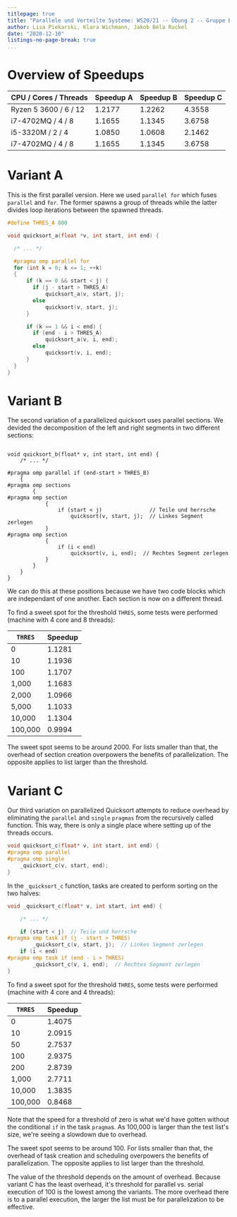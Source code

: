 ```yaml
---
titlepage: true
title: "Parallele und Verteilte Systeme: WS20/21 -- Übung 2 -- Gruppe B"
author: Lisa Piekarski, Klara Wichmann, Jakob Béla Ruckel
date: "2020-12-10"
listings-no-page-break: true
...
```


# Overview of Speedups

|**CPU / Cores / Threads**|**Speedup A**|**Speedup B**|**Speedup C**|
|-----------------------|-----------|-----------|-----------|
| Ryzen 5 3600 / 6 / 12 |    1.2177 |    1.2262 |    4.3558 |
| i7-4702MQ / 4 / 8     |    1.1655 |    1.1345 |    3.6758 |
| i5-3320M / 2 / 4      |    1.0850 |    1.0608 |    2.1462 |
| i7-4702MQ / 4 / 8     |    1.1655 |    1.1345 |    3.6758 |

# Variant A

This is the first parallel version. Here we used `parallel for` which fuses
`parallel` and `for`. The former spawns a group of threads while the latter
divides loop iterations between the spawned threads.

```cpp
#define THRES_A 800

void quicksort_a(float *v, int start, int end) {

  /* ... */

  #pragma omp parallel for
  for (int k = 0; k <= 1; ++k)
  {
      if (k == 0 && start < j) {
        if (j - start > THRES_A)
            quicksort_a(v, start, j);
        else
            quicksort(v, start, j);
      }

      if (k == 1 && i < end) {
        if (end - i > THRES_A)
            quicksort_a(v, i, end);
        else
            quicksort(v, i, end);
      }
  }
}
```

# Variant B

The second variation of a parallelized quicksort uses parallel sections. We devided the decomposition of the left and right segments in two different sections:

```#define THRES_B 2000

void quicksort_b(float* v, int start, int end) {
    /* ... */

#pragma omp parallel if (end-start > THRES_B)
    {
#pragma omp sections
        {
#pragma omp section
            {
                if (start < j)               // Teile und herrsche
                    quicksort(v, start, j);  // Linkes Segment zerlegen
            }
#pragma omp section
            {
                if (i < end)
                    quicksort(v, i, end);  // Rechtes Segment zerlegen
            }
        }
    }
}
```

We can do this at these positions because we have two code blocks which are independant of one another. Each section is now on a different thread.

To find a sweet spot for the threshold `THRES`, some tests were
performed (machine with 4 core and 8 threads):

| `THRES` | Speedup |
|---------|---------|
|       0 |  1.1281 |
|      10 |  1.1936 |
|     100 |  1.1707 |
|   1,000 |  1.1683 |
|   2,000 |  1.0966 |
|   5,000 |  1.1033 |
|  10,000 |  1.1304 |
| 100,000 |  0.9994 |

The sweet spot seems to be around 2000. For lists smaller than that, the
overhead of section creation overpowers the benefits of parallelization. 
The opposite applies to list larger than the threshold.

# Variant C

Our third variation on parallelized Quicksort attempts to reduce
overhead by eliminating the `parallel` and `single` `pragmas` from the
recursively called function.  This way, there is only a single place
where setting up of the threads occurs.

```cpp
void quicksort_c(float* v, int start, int end) {
#pragma omp parallel
#pragma omp single
    _quicksort_c(v, start, end);
}
```

In the `_quicksort_c` function, tasks are created to perform sorting on
the two halves:

```cpp
void _quicksort_c(float* v, int start, int end) {

    /* ... */

    if (start < j)  // Teile und herrsche
#pragma omp task if (j - start > THRES)
        _quicksort_c(v, start, j);  // Linkes Segment zerlegen
    if (i < end)
#pragma omp task if (end - i > THRES)
        _quicksort_c(v, i, end);  // Rechtes Segment zerlegen
}
```

To find a sweet spot for the threshold `THRES`, some tests were
performed (machine with 4 core and 4 threads):

| `THRES` | Speedup |
|---------|---------|
|       0 |  1.4075 |
|      10 |  2.0915 |
|      50 |  2.7537 |
|     100 |  2.9375 |
|     200 |  2.8739 |
|   1,000 |  2.7711 |
|  10,000 |  1.3835 |
| 100,000 |  0.8468 |

Note that the speed for a threshold of zero is what we'd have gotten
without the conditional `if` in the task `pragma`s.
As 100,000 is larger than the test list's size, we're seeing a slowdown
due to overhead.

The sweet spot seems to be around 100.  For lists smaller than that, the
overhead of task creation and scheduling overpowers the benefits of
parallelization. The opposite applies to list larger than the
threshold.

The value of the threshold depends on the amount of overhead.  Because
variant C has the least overhead, it's threshold for parallel vs. serial
execution of 100 is the lowest among the variants.
The more overhead there is to a parallel execution, the larger the list
must be for parallelization to be effective.
